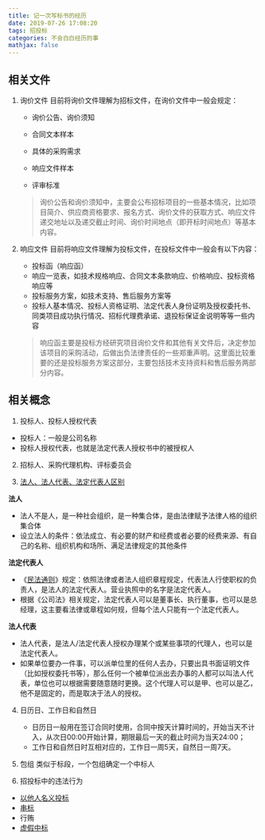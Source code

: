 ```yaml
---
title: 记一次写标书的经历
date: 2019-07-26 17:08:20
tags: 招投标
categories: 不会白白经历的事
mathjax: false
---
```

## 相关文件
1. 询价文件
	目前将询价文件理解为招标文件，在询价文件中一般会规定：
	- 询价公告、询价须知
	
	- 合同文本样本
	
	- 具体的采购需求
	
	- 响应文件样本
	
	- 评审标准
	  
	> 询价公告和询价须知中，主要会公布招标项目的一些基本情况，比如项目简介、供应商资格要求、报名方式、询价文件的获取方式、响应文件递交地址以及递交截止时间、询价时间地点（即开标时间地点）等基本内容。
	
	  <!--more-->
2. 响应文件
	目前将响应文件理解为投标文件，在投标文件中一般会有以下内容：
	- 投标函（响应函）
	- 响应一览表，如技术规格响应、合同文本条款响应、价格响应、投标资格响应等
	- 投标服务方案，如技术支持、售后服务方案等
	- 投标人基本情况、投标人资格证明、法定代表人身份证明及授权委托书、同类项目成功执行情况、招标代理费承诺、退投标保证金说明等等一些内容
	> 响应函主要是投标方经研究项目询价文件和其他有关文件后，决定参加该项目的采购活动，后做出负法律责任的一些郑重声明。这里面比较重要的还是投标服务方案这部分，主要包括技术支持资料和售后服务两部分内容。

## 相关概念
1. 投标人、投标人授权代表
- 投标人：一般是公司名称
- 投标人授权代表，也就是法定代表人授权书中的被授权人

2. 招标人、采购代理机构、评标委员会

3. [法人、法人代表、法定代表人区别]( https://baijiahao.baidu.com/s?id=1616443207126852529&wfr=spider&for=pc)

**法人**

- 法人不是人，是一种社会组织，是一种集合体，是由法律赋予法律人格的组织集合体
- 设立法人的条件：依法成立、有必要的财产和经费或者必要的经费来源、有自己的名称、组织机构和场所、满足法律规定的其他条件

**法定代表人**

- 《[民法通则](https://baike.baidu.com/item/民法通则/2088441)》规定：依照法律或者法人组织章程规定，代表法人行使职权的负责人，是法人的法定代表人。营业执照中的名字是法定代表人。
- 根据《公司法》相关规定，法定代表人可以是董事长、执行董事，也可以是总经理，这主要看法律或章程如何规，但每个法人只能有一个法定代表人。

**法人代表**

- 法人代表，是法人/法定代表人授权办理某个或某些事项的代理人，也可以是法定代表人。
- 如果单位要办一件事，可以派单位里的任何人去办，只要出具书面证明文件（比如授权委托书等），那么任何一个被单位派出去办事的人都可以叫法人代表，单位也可以根据需要随意随时更换。这个代理人可以是甲、也可以是乙，他不是固定的，而是取决于法人的授权。

4. 日历日、工作日和自然日
	- 日历日一般用在签订合同时使用，合同中按天计算时间的，开始当天不计入，从次日00:00开始计算，期限最后一天的截止时间为当天24:00；
	- 工作日和自然日时互相对应的，工作日一周5天，自然日一周7天。

5. 包组
类似于标段，一个包组确定一个中标人

6. 招投标中的违法行为

-  [以他人名义投标](https://www.sohu.com/a/239006853_100120059)
-  [串标](http://www.qianjia.com/html/2018-02/01_284295.html)
-  行贿
- [虚假中标](https://www.sohu.com/a/239006853_100120059)


